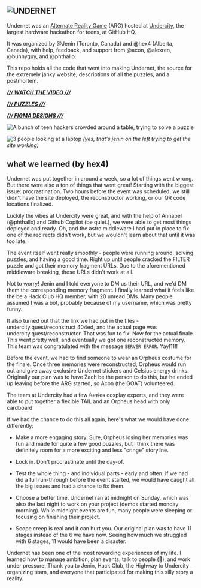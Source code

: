 
![UNDERNET](https://hc-cdn.hel1.your-objectstorage.com/s/v3/ca2bb9faef51183e66c910be711d4e3d4eb0ffae_undernet-banner.png)
---

Undernet was an [Alternate Reality Game](https://en.wikipedia.org/wiki/Alternate_reality_game) (ARG) hosted at [Undercity](https://undercity.hackclub.com/), the largest hardware hackathon for teens, at GitHub HQ.

It was organized by @Jenin (Toronto, Canada) and @hex4 (Alberta, Canada), with help, feedback, and support from @acon, @alexren, @bunnyguy, and @phthallo.

This repo holds all the code that went into making Undernet, the source for the extremely janky website, descriptions of all the puzzles, and a postmortem.

***[/// WATCH THE VIDEO ///](https://www.youtube.com/watch?v=vvpZQBC9xms)***

***[/// PUZZLES ///](/stages/)***

***[/// FIGMA DESIGNS ///](https://www.figma.com/design/rzvrqZLjqcjfQIQfDEOGmX/undernet)***

![A bunch of teen hackers crowded around a table, trying to solve a puzzle](https://hc-cdn.hel1.your-objectstorage.com/s/v3/c24a5899eb9b31959c1492af03d843dce6ff4e14_image.png)

![3 people looking at a laptop](https://hc-cdn.hel1.your-objectstorage.com/s/v3/d502657cdaf79f4e8a229a399631aa03ba2950e5_image.png)
*(yes, that's jenin on the left trying to get the site working)*

## what we learned (by hex4)

Undernet was put together in around a week, so a lot of things went wrong. But there were also a ton of things that went great! Starting with the biggest issue: procrastination. Two hours before the event was scheduled, we still didn't have the site deployed, the reconstructor working, or our QR code locations finalized. 

Luckily the vibes at Undercity were great, and with the help of Annabel (@phthallo) and Github Copilot (be quiet.), we were able to get most things deployed and ready. Oh, and the astro middleware I had put in place to fix one of the redirects didn't work, but we wouldn't learn about that until it was too late.

The event itself went really smoothly - people were running around, solving puzzles, and having a good time. Right up until people cracked the FILTER puzzle and got their memory fragment URLs. Due to the aforementioned middleware breaking, these URLs didn't work at all.

Not to worry! Jenin and I told everyone to DM us their URL, and we'd DM them the corresponding memory fragment. I finally learned what it feels like the be a Hack Club HQ member, with 20 unread DMs. Many people assumed I was a bot, probably because of my username, which was pretty funny.

It also turned out that the link we had put in the files - undercity.quest/reconstruct 404ed, and the actual page was undercity.quest/reconstructor. That was fun to fix! Now for the actual finale. This went pretty well, and eventually we got one reconstructed memory. This team was congratulated with the message `SERVER ERROR`. Yay!11!! 

Before the event, we had to find someone to wear an Orpheus costume for the finale. Once three memories were reconstructed, Orpheus would run out and give away exclusive Undernet stickers and Celsius energy drinks. Originally our plan was to have Zach be the person to do this, but he ended up leaving before the ARG started, so Acon (the GOAT) volunteered.

The team at Undercity had a few ~~furries~~ cosplay experts, and they were able to put together a flexible TAIL and an Orpheus head with only cardboard!

If we had the chance to do this all again, here's what we would have done differently:

- Make a more engaging story. Sure, Orpheus losing her memories was fun and made for quite a few good puzzles, but I think there was definitely room for a more exciting and less "cringe" storyline.

- Lock in. Don't procrastinate until the day-of.

- Test the whole thing - and individual parts - early and often. If we had did a full run-through before the event started, we would have caught all the big issues and had a chance to fix them.

- Choose a better time. Undernet ran at midnight on Sunday, which was also the last night to work on your project (demos started monday morning). While midnight events are fun, many people were sleeping or focusing on finishing their project.

- Scope creep is real and it can hurt you. Our original plan was to have 11 stages instead of the 6 we have now. Seeing how much we struggled with 6 stages, 11 would have been a disaster.

Undernet has been one of the most rewarding experiences of my life. I learned how to manage ambition, plan events, talk to people (🤯), and work under pressure. Thank you to Jenin, Hack Club, the Highway to Undercity organizing team, and everyone that participated for making this silly story a reality.

